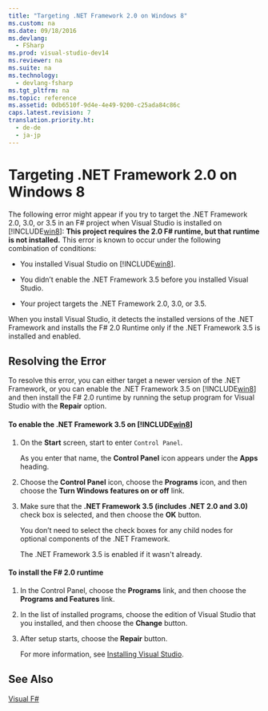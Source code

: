 ```yaml
---
title: "Targeting .NET Framework 2.0 on Windows 8"
ms.custom: na
ms.date: 09/18/2016
ms.devlang: 
  - FSharp
ms.prod: visual-studio-dev14
ms.reviewer: na
ms.suite: na
ms.technology: 
  - devlang-fsharp
ms.tgt_pltfrm: na
ms.topic: reference
ms.assetid: 0db6510f-9d4e-4e49-9200-c25ada84c86c
caps.latest.revision: 7
translation.priority.ht: 
  - de-de
  - ja-jp
---
```

# Targeting .NET Framework 2.0 on Windows 8
The following error might appear if you try to target the .NET Framework 2.0, 3.0, or 3.5 in an F# project when Visual Studio is installed on [!INCLUDE[win8](../vs140/includes/win8_md.md)]: **This project requires the 2.0 F# runtime, but that runtime is not installed.** This error is known to occur under the following combination of conditions:  
  
-   You installed Visual Studio on [!INCLUDE[win8](../vs140/includes/win8_md.md)].  
  
-   You didn’t enable the .NET Framework 3.5 before you installed Visual Studio.  
  
-   Your project targets the .NET Framework 2.0, 3.0, or 3.5.  
  
 When you install Visual Studio, it detects the installed versions of the .NET Framework and installs the F# 2.0 Runtime only if the .NET Framework 3.5 is installed and enabled.  
  
## Resolving the Error  
 To resolve this error, you can either target a newer version of the .NET Framework, or you can enable the .NET Framework 3.5 on [!INCLUDE[win8](../vs140/includes/win8_md.md)] and then install the F# 2.0 runtime by running the setup program for Visual Studio with the **Repair** option.  
  
#### To enable the .NET Framework 3.5 on [!INCLUDE[win8](../vs140/includes/win8_md.md)]  
  
1.  On the **Start** screen, start to enter `Control Panel`.  
  
     As you enter that name, the **Control Panel** icon appears under the **Apps** heading.  
  
2.  Choose the **Control Panel** icon, choose the **Programs** icon, and then choose the **Turn Windows features on or off** link.  
  
3.  Make sure that the **.NET Framework 3.5 (includes .NET 2.0 and 3.0)** check box is selected, and then choose the **OK** button.  
  
     You don’t need to select the check boxes for any child nodes for optional components of the .NET Framework.  
  
     The .NET Framework 3.5 is enabled if it wasn't already.  
  
#### To install the F# 2.0 runtime  
  
1.  In the Control Panel, choose the **Programs** link, and then choose the **Programs and Features** link.  
  
2.  In the list of installed programs, choose the edition of Visual Studio that you installed, and then choose the **Change** button.  
  
3.  After setup starts, choose the **Repair** button.  
  
     For more information, see [Installing Visual Studio](../vs140/Installing-Visual-Studio-2015.md).  
  
## See Also  
 [Visual F#](../vs140/Visual-F#.md)